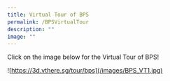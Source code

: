 ```yaml
---
title: Virtual Tour of BPS
permalink: /BPSVirtualTour
description: ""
image: ""
---
```



Click on the image below for the Virtual Tour of BPS!

![https://3d.vthere.sg/tour/bps](/images/BPS_VT1.jpg)

